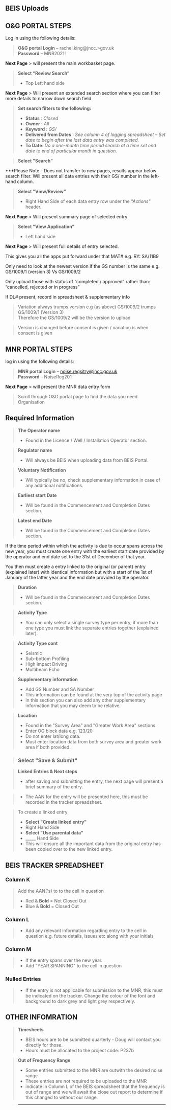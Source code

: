 **BEIS Uploads**
------------


**O&G PORTAL STEPS**
-------------

Log in using the following details:
>**O&G portal Login** – rachel.king@jncc.>gov.uk  
**Password** – MNR2021!

**Next Page** > will present the main workbasket page.

> **Select “Review Search”**
> - Top Left hand side

**Next Page** > Will present an extended search section where you can filter more details to narrow down search field
 
>**Set search filters to the following:**
>- **Status** : *Closed*
>- **Owner** : *All*
>- **Keyword** : *GS/*
>- **Delivered from Dates** :
*See column 4 of logging spreadsheet – Set date to begin after the last data entry was completed.*
>- **To Date**: 
*Do a one-month time period search at a time set end date to end of particular month in question.*

>**Select "Search"** 

***Please Note - Does not transfer to new pages, results appear below search filter.
Will present all data entries with their GS/ number in the left-hand column.

> **Select "View/Review"**   
>- Right Hand Side of each data entry row under the *"Actions"* header.

**Next Page** > Will present summary page of selected entry

>**Select "View Application"**
>- Left hand side  

**Next Page** > Will present full details of entry selected.

This gives you all the apps put forward under that MAT# e.g. RY: SA/11B9

Only need to look at the newest version if the GS number is the same
e.g. GS/1009/1 (version 3) Vs GS/1009/2

Only upload those with status of “completed / approved” rather than: 
“cancelled, rejected or in progress”

If DL# present, record in spreadsheet & supplementary info
> Variation always trumps version 
e.g (as above) GS/1009/2 trumps GS/1009/1 (Version 3)  
Therefore the GS/1009/2 will be the version to upload

>Version is changed before consent is given / variation is when consent is given 

**MNR PORTAL STEPS**
----------------

log in using the following details:
>**MNR portal Login** – noise.regsitry@jncc.gov.uk  
**Password** – NoiseReg201

**Next Page** > will present the MNR data entry form

>Scroll through O&G portal page to find the data you need.
Organisation 

Required Information
--------------------
> **The Operator name**
>- Found in the Licence / Well / Installation Operator section.

> **Regulator name**
>- Will always be BEIS when uploading data from BEIS Portal.

> **Voluntary Notification**
>- Will typically be no, check supplementary information in case of any additional notifications. 

> **Earliest start Date** 
>- Will be found in the Commencement and Completion Dates section.

> **Latest end Date** 
>- Will be found in the Commencement and Completion Dates section.

If the time period within which the activity is due to occur spans across the new year, you must create one entry with the earliest start date provided by the operator and end date set to the 31st of December of that year. 

You then must create a entry linked to the original (or parent) entry (explained later) with identical information but with a start of the 1st of January of the latter year and the end date provided by the operator.

> **Duration** 
>- Will be found in the Commencement and Completion Dates section.

> **Activity Type** 
>- You can only select a single survey type per entry, if more than one type you must link the separate entries together (explained later).

> **Activity Type cont**
>- Seismic
>- Sub-bottom Profiling
>- High Impact Driving 
>- Multibeam Echo

> **Supplementary information**
>- Add GS Number and SA Number
>- This information can be found at the very top of the activity page
>- In this section you can also add any other supplementary information that you may deem to be relative. 

> **Location**
> -  Found in the "Survey Area" and "Greater Work Area" sections
> - Enter OG block data e.g. 123/20
> - Do not enter lat/long data.
> - Must enter location data from both survey area and greater work area if both provided.

> ### Select "Save & Submit"

> **Linked Entries & Next steps**
> - after saving and submitting the entry, the next page will present a brief summary of the entry.

> - The AAN for the entry will be presented here, this must be recorded in the tracker spreadsheet.

>  To create a linked entry
> - **Select "Create linked entry"**
> - Right Hand Side
> - **Select "Use parental data"**
> - _____ Hand Side
> - This will ensure all the important data from the original entry has been copied over to the new linked entry.

**BEIS TRACKER SPREADSHEET**
----------------
### **Column K**
> Add the AAN('s) to to the cell in question
>- Red & **Bold** = Not Closed Out
>- Blue & **Bold** = Closed Out

### **Column L**
>- Add any relevant information regarding entry to the cell in question e.g. future details, issues etc along with your initials

### **Column M**
>- If the entry spans over the new year. 
>- Add "YEAR SPANNING" to the cell in question

### **Nulled Entries**
>- If the entry is not applicable for submission to the MNR, this must be indicated on the tracker.
Change the colour of the font and background to dark grey and light grey respectively. 

OTHER INFOMRATION
-----------------

>**Timesheets**
>- BEIS hours are to be submitted quarterly - Doug will contact you directly for those.
>- Hours must be allocated to the project code: P237b

>**Out of Frequency Range**
>- Some entries submitted to the MNR are outwith the desired noise range 
>- These entries are not required to be uploaded to the MNR
>- indicate in Column L of the BEIS spreadsheet that the frequency is out of range and we will await the close out report to determine if this changed to without our range. 

>****
